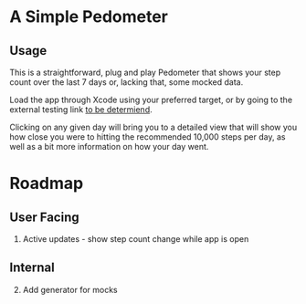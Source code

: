 # A Simple Pedometer

## Usage
This is a straightforward, plug and play Pedometer that shows your step count over the last 7 days or, lacking that, some mocked data.

Load the app through Xcode using your preferred target, or by going to the external testing link [to be determiend](https://www.google.com).

Clicking on any given day will bring you to a detailed view that will show you how close you were to hitting the recommended 10,000 steps per day, as well as a bit more information on how your day went.

# Roadmap
## User Facing
1. Active updates - show step count change while app is open

## Internal
2. Add generator for mocks